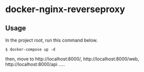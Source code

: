 # docker-nginx-reverseproxy

## Usage
In the project root, run this command below.
```
$ docker-compose up -d
```
then, move to http://localhost:8000/, http://localhost:8000/web, http://localhost:8000/api .....
